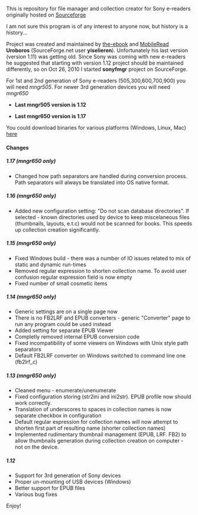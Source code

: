This is repository for file manager and collection creator for Sony e-readers originally hosted on [Sourceforge](http://sonyfmngr.sourceforge.net)

I am not sure this program is of any interest to anyone now, but history is a history...

Project was created and maintained by [the-ebook](http://www.the-ebook.org) and [MobileRead](http://www.mobileread.com) **Uroboros** (SourceForge.net user **yiselieren**).
Unfortunately his last version (version 1.11) was getting old. Since Sony was coming with new e-readers he suggested that starting with 
version 1.12 project should be maintained differently, so on Oct 26, 2010 I started **sonyfmgr** project on SourceForge.

For 1st and 2nd generation of Sony e-readers (505,300,600,700,900) you will need *mngr505*. For newer 3rd generation devices you will need *mngr650*

+ **Last mngr505 version is 1.12**

+ **Last mngr650 version is 1.17**

You could download binaries for various platforms (Windows, Linux, Mac) [here](https://github.com/rupor-github/sonyfmgr/releases)

#### Changes
##### 1.17 (mngr650 only)
 * Changed how path separators are handled during conversion process. Path separators will always be translated into OS native format.
##### 1.16 (mngr650 only)
 * Added new configuration setting: "Do not scan database directories". If selected - known directories used by device to keep miscelaneous files (thumbnails, layouts, e.t.c) would not be scanned for books. This speeds up collection creation significantly.
##### 1.15 (mngr650 only)
 * Fixed Windows build - there was a number of IO issues related to mix of static and dynamic run-times
 * Removed regular expression to shorten collection name. To avoid user confusion regular expression field is now empty
 * Fixed number of small cosmetic items
##### 1.14 (mngr650 only)
 * Generic settings are on  a single page now
 * There is no FB2LRF and EPUB converters - generic "Converter" page to run any program could be used instead
 * Added setting for separate EPUB Viewer
 * Completly removed internal EPUB conversion code
 * Fixed incompatibility of some viewers on Windows with Unix style path separators
 * Default FB2LRF converter on Windows switched to command line one (fb2lrf_c)
##### 1.13 (mngr650 only)
 * Cleaned menu - enumerate/unenumerate
 * Fixed configuration storing (str2ini and ini2str). EPUB profile now should work correctly.
 * Translation of underscores to spaces in collection names is now separate checkbox in configuration
 * Default regular expression for collection names will now attempt to shorten first part of resulting name (shorter collection names)
 * Implemented rudimentary thumbnail management (EPUB, LRF. FB2) to allow thumbnails generation during collection creation on computer - not on the device.
##### 1.12
 * Support for 3rd generation of Sony devices
 * Proper un-mounting of USB devices (Windows)
 * Better support for EPUB files
 * Various bug fixes

Enjoy!
